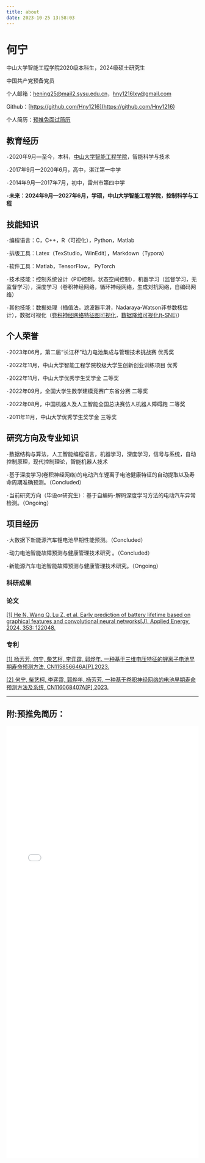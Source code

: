 ```yaml
---
title: about
date: 2023-10-25 13:58:03
---
```


# 何宁

中山大学智能工程学院2020级本科生，2024级硕士研究生

中国共产党预备党员

个人邮箱：hening25@mail2.sysu.edu.cn，hny1216lxy@gmail.com

Github：[https://github.com/Hny1216](https://github.com/Hny1216)

个人简历：[预推免面试简历](/source/downloads/cv20231025.pdf)



## 教育经历

`·`2020年9月—至今，本科，[中山大学智能工程学院](https://ise.sysu.edu.cn/index.htm)，智能科学与技术

`·`2017年9月—2020年6月，高中，湛江第一中学

`·`2014年9月—2017年7月，初中，雷州市第四中学

**`·`未来：2024年9月—2027年6月，学硕，中山大学智能工程学院，控制科学与工程**



## 技能知识

`·`编程语言：C，C++，R（可视化），Python，Matlab

`·`排版工具：Latex（TexStudio，WinEdit），Markdown（Typora）

`·`软件工具：Matlab，TensorFlow， PyTorch

`·`技术技能：控制系统设计（PID控制，状态空间控制），机器学习（监督学习，无监督学习），深度学习（卷积神经网络，循环神经网络，生成对抗网络，自编码网络）

`·`其他技能：数据处理（插值法，滤波器平滑，Nadaraya-Watson非参数核估计），数据可视化（[卷积神经网络特征图可视化](https://github.com/Hny1216/FeatureMapVisualization.git)，[数据降维可视化(t-SNE)]()）



## 个人荣誉

`·`2023年06月，第二届“长江杯”动力电池集成与管理技术挑战赛 优秀奖

`·`2022年11月，中山大学智能工程学院校级大学生创新创业训练项目 优秀

`·`2022年11月，中山大学优秀学生奖学金 二等奖

`·`2022年09月，全国大学生数学建模竞赛广东省分赛 二等奖

`·`2022年08月，中国机器人及人工智能全国总决赛仿人机器人障碍跑 二等奖

`·`2011年11月，中山大学优秀学生奖学金 三等奖



## 研究方向及专业知识

`·`数据结构与算法，人工智能编程语言，机器学习，深度学习，信号与系统，自动控制原理，现代控制理论，智能机器人技术

`·`基于深度学习(卷积神经网络)的电动汽车锂离子电池健康特征的自动提取以及寿命周期准确预测。（Concluded）

`·`当前研究方向（毕设or研究生）：基于自编码-解码深度学习方法的电动汽车异常检测。（Ongoing）



## 项目经历

`·`大数据下新能源汽车锂电池早期性能预测。（Concluded）

`·`动力电池智能故障预测与健康管理技术研究 。（Concluded）

`·`新能源汽车电池智能故障预测与健康管理技术研究。（Ongoing）



### 科研成果

### 论文

[[1] He N, Wang Q, Lu Z, et al. Early prediction of battery lifetime based on graphical features and convolutional neural networks[J]. Applied Energy, 2024, 353: 122048.](https://authors.elsevier.com/c/1hwPi15eif8INj)

### 专利

[[1] 杨芳芳, 何宁, 柴艺柯, 李弈霆, 郭烨年. 一种基于三维电压特征的锂离子电池早期寿命预测方法, CN115856646A[P],2023.](http://epub.cnipa.gov.cn/patent/CN115856646B?8kt2YOWWXQBD=1698297409975)

[[2] 何宁, 柴艺柯, 李弈霆, 郭烨年, 杨芳芳. 一种基于卷积神经网络的电池早期寿命预测方法及系统, CN116068407A[P],2023.](http://epub.cnipa.gov.cn/patent/CN116068407A)





---

## 附:预推免简历：

<embed src="/source/downloads/cv20231025.pdf#toolbar=0" type="application/pdf" width="100%" height="1131px">
